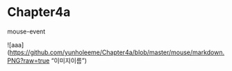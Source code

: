 # Chapter4a
 mouse-event


![aaa](https://github.com/yunholeeme/Chapter4a/blob/master/mouse/markdown.PNG?raw=true “이미지이름”)
